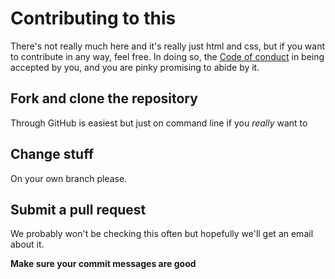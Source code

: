 # Contributing to this

There's not really much here and it's really just html and css, but if you want to contribute in any way, feel free. 
In doing so, the [Code of conduct](https://github.com/watsonben/swen303/blob/master/CODE_OF_CONDUCT.md "just cause") in being accepted by you, and you are pinky promising to abide by it.

## Fork and clone the repository
Through GitHub is easiest but just on command line if you *really* want to
## Change stuff
On your own branch please.
## Submit a pull request
We probably won't be checking this often but hopefully we'll get an email about it.

**Make sure your commit messages are good**
